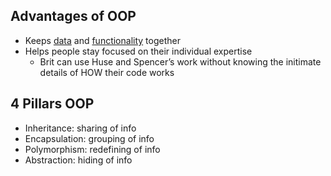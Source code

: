## Advantages of OOP
- Keeps <u>data</u> and <u>functionality</u> together
- Helps people stay focused on their individual expertise
	- Brit can use Huse and Spencer’s work without knowing the initimate details of HOW their code works

## 4 Pillars OOP
- Inheritance: sharing of info
- Encapsulation: grouping of info
- Polymorphism: redefining of info
- Abstraction: hiding of info